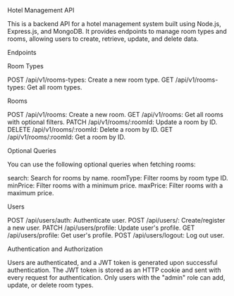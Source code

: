 Hotel Management API

This is a backend API for a hotel management system built using Node.js, Express.js, and MongoDB. It provides endpoints to manage room types and rooms, allowing users to create, retrieve, update, and delete data.

Endpoints

Room Types

POST /api/v1/rooms-types: Create a new room type.
GET /api/v1/rooms-types: Get all room types.

Rooms

POST /api/v1/rooms: Create a new room.
GET /api/v1/rooms: Get all rooms with optional filters.
PATCH /api/v1/rooms/:roomId: Update a room by ID.
DELETE /api/v1/rooms/:roomId: Delete a room by ID.
GET /api/v1/rooms/:roomId: Get a room by ID.

Optional Queries

You can use the following optional queries when fetching rooms:

search: Search for rooms by name.
roomType: Filter rooms by room type ID.
minPrice: Filter rooms with a minimum price.
maxPrice: Filter rooms with a maximum price.

Users

POST /api/users/auth: Authenticate user.
POST /api/users/: Create/register a new user.
PATCH /api/users/profile: Update user's profile.
GET /api/users/profile: Get user's profile.
POST /api/users/logout: Log out user.

Authentication and Authorization

Users are authenticated, and a JWT token is generated upon successful authentication.
The JWT token is stored as an HTTP cookie and sent with every request for authentication.
Only users with the "admin" role can add, update, or delete room types.
